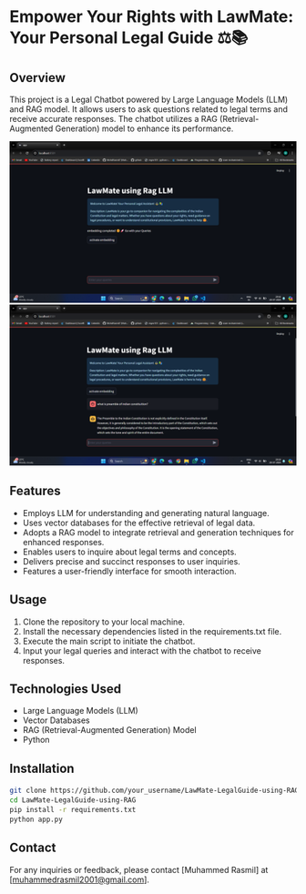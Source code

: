 # Empower Your Rights with LawMate: Your Personal Legal Guide ⚖️📚

## Overview

This project is a Legal Chatbot powered by Large Language Models (LLM) and RAG model. It allows users to ask questions related to legal terms and receive accurate responses. The chatbot utilizes a RAG (Retrieval-Augmented Generation) model to enhance its performance.

![](assets/image2.png)
![](assets/image.png)

## Features

- Employs LLM for understanding and generating natural language.
- Uses vector databases for the effective retrieval of legal data.
- Adopts a RAG model to integrate retrieval and generation techniques for enhanced responses.
- Enables users to inquire about legal terms and concepts.
- Delivers precise and succinct responses to user inquiries.
- Features a user-friendly interface for smooth interaction.

## Usage

1. Clone the repository to your local machine.
2. Install the necessary dependencies listed in the requirements.txt file.
3. Execute the main script to initiate the chatbot.
4. Input your legal queries and interact with the chatbot to receive responses.

## Technologies Used

- Large Language Models (LLM)
- Vector Databases
- RAG (Retrieval-Augmented Generation) Model
- Python

## Installation

```bash
git clone https://github.com/your_username/LawMate-LegalGuide-using-RAG.git
cd LawMate-LegalGuide-using-RAG
pip install -r requirements.txt
python app.py
```

## Contact

For any inquiries or feedback, please contact [Muhammed Rasmil] at [muhammedrasmil2001@gmail.com].
